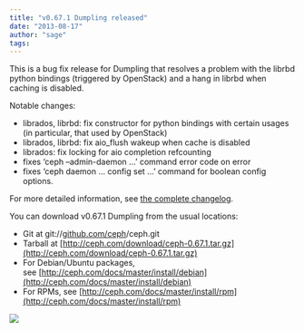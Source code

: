 ```yaml
---
title: "v0.67.1 Dumpling released"
date: "2013-08-17"
author: "sage"
tags: 
---
```


This is a bug fix release for Dumpling that resolves a problem with the librbd python bindings (triggered by OpenStack) and a hang in librbd when caching is disabled.

Notable changes:

- librados, librbd: fix constructor for python bindings with certain usages (in particular, that used by OpenStack)
- librados, librbd: fix aio\_flush wakeup when cache is disabled
- librados: fix locking for aio completion refcounting
- fixes ‘ceph –admin-daemon …’ command error code on error
- fixes ‘ceph daemon … config set …’ command for boolean config options.

For more detailed information, see [the complete changelog](http://ceph.com/docs/master/_downloads/v0.67.1.txt).

You can download v0.67.1 Dumpling from the usual locations:

- Git at git://[github.com/ceph](http://github.com/ceph)/ceph.git
- Tarball at [http://ceph.com/download/ceph-0.67.1.tar.gz](http://ceph.com/download/ceph-0.67.1.tar.gz)
- For Debian/Ubuntu packages, see [http://ceph.com/docs/master/install/debian](http://ceph.com/docs/master/install/debian)
- For RPMs, see [http://ceph.com/docs/master/install/rpm](http://ceph.com/docs/master/install/rpm)

![](http://track.hubspot.com/__ptq.gif?a=268973&k=14&bu=http://ceph.com&r=http://ceph.com/releases/v0-67-1-dumpling-released/&bvt=rss&p=wordpress)
